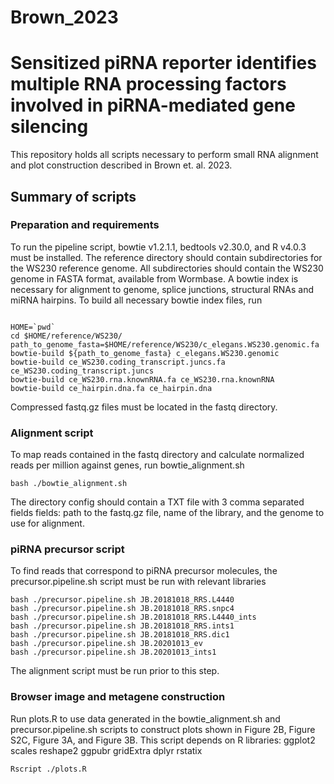 # Brown_2023

# Sensitized piRNA reporter identifies multiple RNA processing factors involved in piRNA-mediated gene silencing

This repository holds all scripts necessary to perform small RNA alignment and plot construction described in Brown et. al. 2023.

## Summary of scripts

### Preparation and requirements

To run the pipeline script, bowtie v1.2.1.1, bedtools v2.30.0, and R v4.0.3 must be installed.
The reference directory should contain subdirectories for the WS230 reference genome. All subdirectories should contain the WS230 genome in FASTA format, available from Wormbase.
A bowtie index is necessary for alignment to genome, splice junctions, structural RNAs and miRNA hairpins. To build all necessary bowtie index files, run
```

HOME=`pwd`
cd $HOME/reference/WS230/
path_to_genome_fasta=$HOME/reference/WS230/c_elegans.WS230.genomic.fa
bowtie-build ${path_to_genome_fasta} c_elegans.WS230.genomic
bowtie-build ce_WS230.coding_transcript.juncs.fa ce_WS230.coding_transcript.juncs
bowtie-build ce_WS230.rna.knownRNA.fa ce_WS230.rna.knownRNA
bowtie-build ce_hairpin.dna.fa ce_hairpin.dna

```

Compressed fastq.gz files must be located in the fastq directory.

### Alignment script

To map reads contained in the fastq directory and calculate normalized reads per million against genes, run bowtie_alignment.sh
```
bash ./bowtie_alignment.sh
```
The directory config should contain a TXT file with 3 comma separated fields fields: path to the fastq.gz file, name of the library, and the genome to use for alignment.

### piRNA precursor script

To find reads that correspond to piRNA precursor molecules, the precursor.pipeline.sh script must be run with relevant libraries
```
bash ./precursor.pipeline.sh JB.20181018_RRS.L4440
bash ./precursor.pipeline.sh JB.20181018_RRS.snpc4
bash ./precursor.pipeline.sh JB.20181018_RRS.L4440_ints
bash ./precursor.pipeline.sh JB.20181018_RRS.ints1
bash ./precursor.pipeline.sh JB.20181018_RRS.dic1
bash ./precursor.pipeline.sh JB.20201013_ev
bash ./precursor.pipeline.sh JB.20201013_ints1
```
The alignment script must be run prior to this step.

### Browser image and metagene construction

Run plots.R to use data generated in the bowtie_alignment.sh and precursor.pipeline.sh scripts to construct plots shown in Figure 2B, Figure S2C, Figure 3A, and Figure 3B.
This script depends on R libraries:
ggplot2
scales
reshape2
ggpubr
gridExtra
dplyr
rstatix

```
Rscript ./plots.R
```
